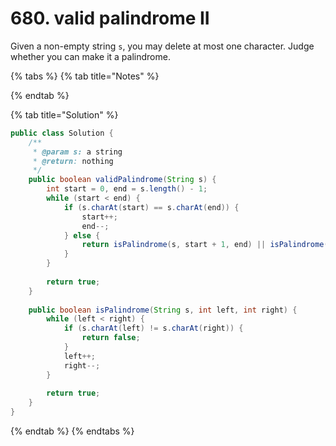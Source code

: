 # 680. valid palindrome II

Given a non-empty string `s`, you may delete at most one character. Judge whether you can make it a palindrome.

{% tabs %}
{% tab title="Notes" %}

{% endtab %}

{% tab title="Solution" %}
```java
public class Solution {
    /**
     * @param s: a string
     * @return: nothing
     */
    public boolean validPalindrome(String s) {
        int start = 0, end = s.length() - 1;
        while (start < end) {
            if (s.charAt(start) == s.charAt(end)) {
                start++;
                end--;
            } else {
                return isPalindrome(s, start + 1, end) || isPalindrome(s, start, end - 1);
            }
        }
        
        return true;
    }
    
    public boolean isPalindrome(String s, int left, int right) {
        while (left < right) {
            if (s.charAt(left) != s.charAt(right)) {
                return false;
            }
            left++;
            right--;
        }
        
        return true;
    }
}
```
{% endtab %}
{% endtabs %}

